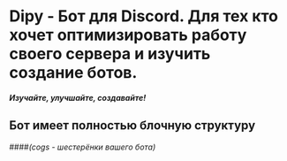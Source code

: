 # Dipy - Бот для Discord. Для тех кто хочет оптимизировать работу своего сервера и изучить создание ботов.
#### *Изучайте, улучшайте, создавайте!*
## Бот имеет полностью блочную структуру 
####*(cogs - шестерёнки вашего бота)*